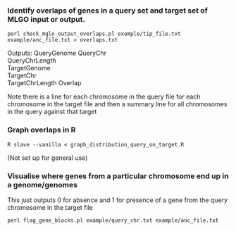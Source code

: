 
### Identify overlaps of genes in a query set and target set of MLGO input or output.
```
perl check_mglo_output_overlaps.pl example/tip_file.txt example/anc_file.txt > overlaps.txt
```
Outputs:
QueryGenome	
QueryChr	
QueryChrLength	
TargetGenome	
TargetChr	
TargetChrLength	
Overlap

Note there is a line for each chromosome in the query file for each chromosome in the target file and then a summary line for all chromosomes in the query against that target

### Graph overlaps in R
```
R slave --vanilla < graph_distribution_query_on_target.R 
```
(Not set up for general use)

### Visualise where genes from a particular chromosome end up in a genome/genomes
This just outputs 0 for absence and 1 for presence of a gene from the query chromosome in the target file 
```
perl flag_gene_blocks.pl example/query_chr.txt example/anc_file.txt
```
